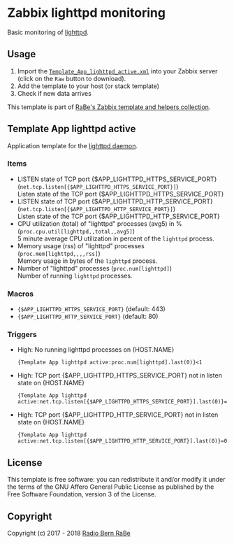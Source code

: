 # Zabbix lighttpd monitoring
Basic monitoring of [lighttpd](https://www.lighttpd.net/).

## Usage
1. Import the
   [`Template_App_lighttpd_active.xml`](Template_App_lighttpd_active.xml)
   into your Zabbix server (click on the `Raw` button to download).
2. Add the template to your host (or stack template)
3. Check if new data arrives

This template is part of [RaBe's Zabbix template and helpers
collection](https://github.com/radiorabe/rabe-zabbix).
## Template App lighttpd active
Application template for the [lighttpd daemon](https://www.lighttpd.net/).
### Items
* LISTEN state of TCP port {$APP_LIGHTTPD_HTTPS_SERVICE_PORT} (`net.tcp.listen[{$APP_LIGHTTPD_HTTPS_SERVICE_PORT}]`)  
  Listen state of the TCP port {$APP_LIGHTTPD_HTTPS_SERVICE_PORT}
* LISTEN state of TCP port {$APP_LIGHTTPD_HTTP_SERVICE_PORT} (`net.tcp.listen[{$APP_LIGHTTPD_HTTP_SERVICE_PORT}]`)  
  Listen state of the TCP port {$APP_LIGHTTPD_HTTP_SERVICE_PORT}
* CPU utilization (total) of "lighttpd" processes (avg5) in % (`proc.cpu.util[lighttpd,,total,,avg5]`)  
  5 minute average CPU utilization in percent of the `lighttpd` process.
* Memory usage (rss) of "lighttpd" processes (`proc.mem[lighttpd,,,,rss]`)  
  Memory usage in bytes of the `lighttpd` process.
* Number of "lighttpd" processes (`proc.num[lighttpd]`)  
  Number of running `lighttpd` processes.
### Macros
* `{$APP_LIGHTTPD_HTTPS_SERVICE_PORT}` (default: 443)
* `{$APP_LIGHTTPD_HTTP_SERVICE_PORT}` (default: 80)
### Triggers
* High: No running lighttpd processes on {HOST.NAME}
  ```
  {Template App lighttpd active:proc.num[lighttpd].last(0)}<1
  ```
* High: TCP port {$APP_LIGHTTPD_HTTPS_SERVICE_PORT} not in listen state on {HOST.NAME}
  ```
  {Template App lighttpd active:net.tcp.listen[{$APP_LIGHTTPD_HTTPS_SERVICE_PORT}].last(0)}=0
  ```
* High: TCP port {$APP_LIGHTTPD_HTTP_SERVICE_PORT} not in listen state on {HOST.NAME}
  ```
  {Template App lighttpd active:net.tcp.listen[{$APP_LIGHTTPD_HTTP_SERVICE_PORT}].last(0)}=0
  ```

## License
This template is free software: you can redistribute it and/or modify it under
the terms of the GNU Affero General Public License as published by the Free
Software Foundation, version 3 of the License.

## Copyright
Copyright (c) 2017 - 2018 [Radio Bern RaBe](http://www.rabe.ch)
